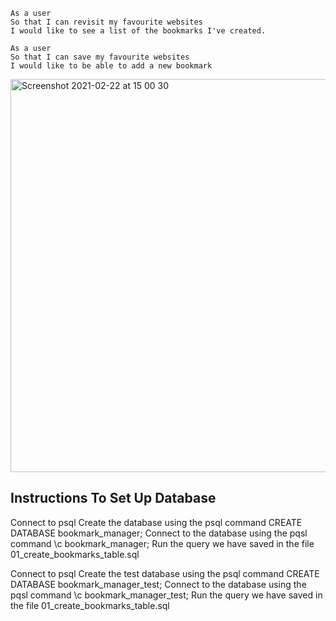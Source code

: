 ```
As a user
So that I can revisit my favourite websites
I would like to see a list of the bookmarks I've created.

As a user
So that I can save my favourite websites
I would like to be able to add a new bookmark
```

<img width="629" alt="Screenshot 2021-02-22 at 15 00 30" src="https://user-images.githubusercontent.com/75075773/108725954-cb95e880-751e-11eb-8a5d-8063b2f984c0.png">

## Instructions To Set Up Database
Connect to psql
Create the database using the psql command CREATE DATABASE bookmark_manager;
Connect to the database using the pqsl command \c bookmark_manager;
Run the query we have saved in the file 01_create_bookmarks_table.sql

Connect to psql
Create the test database using the psql command CREATE DATABASE bookmark_manager_test;
Connect to the database using the pqsl command \c bookmark_manager_test;
Run the query we have saved in the file 01_create_bookmarks_table.sql
